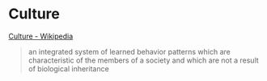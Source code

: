 # Culture

<a href="https://en.wikipedia.org/wiki/Culture" target="_blank">Culture - Wikipedia</a>

> an integrated system of learned behavior patterns which are characteristic of the members of a society and which are not a result of biological inheritance
